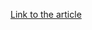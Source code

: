 [Link to the article](https://thehackernews.com/2024/11/5-bcdr-oversights-that-leave-you-exposed-to-ransomware.html)
